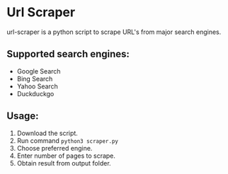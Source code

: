 # Url Scraper
url-scraper is a python script to scrape URL's from major search engines.

## Supported search engines:
+ Google Search
+ Bing Search
+ Yahoo Search
+ Duckduckgo

## Usage:
1. Download the script.
2. Run command <code>python3 scraper.py</code>
3. Choose preferred engine.
4. Enter number of pages to scrape.
5. Obtain result from output folder.
